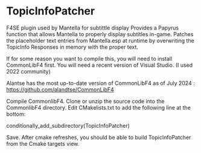 # TopicInfoPatcher
F4SE plugin used by Mantella for subtittle display
Provides a Papyrus function that allows Mantella to properly display subtitles in-game.
Patches the placeholder text entries from Mantella.esp at runtime by overwriting the TopicInfo Responses in memory with the proper text.

If for some reason you want to compile this, you will need to install CommonLibF4 first.
You will need a recent version of Visual Studio. (I used 2022 community)

Alantse has the most up-to-date version of CommonLibF4 as of July 2024 : https://github.com/alandtse/CommonLibF4

Compile CommonlibF4.
Clone or unzip the source code into the CommonlibF4 directory.
Edit CMakelists.txt to add the following line at the bottom:

conditionally_add_subdirectory(TopicInfoPatcher)

Save. After cmake refreshes, you should be able to build TopicInfoPatcher from the Cmake targets view.



